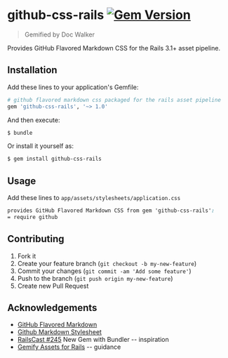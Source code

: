 # github-css-rails [![Gem Version](https://badge.fury.io/rb/github-css-rails.png)](http://badge.fury.io/rb/github-css-rails)

> Gemified by Doc Walker

Provides GitHub Flavored Markdown CSS for the Rails 3.1+ asset pipeline.

## Installation

Add these lines to your application's Gemfile:

```rb
# github flavored markdown css packaged for the rails asset pipeline
gem 'github-css-rails', '~> 1.0'
```

And then execute:

```sh
$ bundle
```

Or install it yourself as:

```sh
$ gem install github-css-rails
```

## Usage

Add these lines to `app/assets/stylesheets/application.css`

```css
provides GitHub Flavored Markdown CSS from gem 'github-css-rails':
= require github
```

## Contributing

1. Fork it
2. Create your feature branch (`git checkout -b my-new-feature`)
3. Commit your changes (`git commit -am 'Add some feature'`)
4. Push to the branch (`git push origin my-new-feature`)
5. Create new Pull Request

## Acknowledgements

- [GitHub Flavored Markdown](https://help.github.com/articles/github-flavored-markdown)
- [Github Markdown Stylesheet](https://gist.github.com/tuzz/3331384)
- [RailsCast #245](http://railscasts.com/episodes/245-new-gem-with-bundler) New Gem with Bundler -- inspiration
- [Gemify Assets for Rails](http://prioritized.net/blog/gemify-assets-for-rails/) -- guidance

